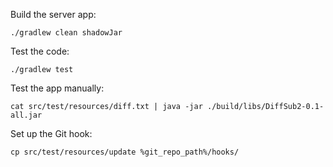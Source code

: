 Build the server app:

    ./gradlew clean shadowJar

Test the code:

    ./gradlew test

Test the app manually:

    cat src/test/resources/diff.txt | java -jar ./build/libs/DiffSub2-0.1-all.jar

Set up the Git hook:

    cp src/test/resources/update %git_repo_path%/hooks/